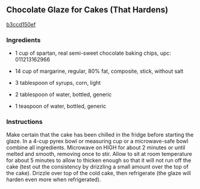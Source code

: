 ## Chocolate Glaze for Cakes (That Hardens)

[b3ccd150ef](http://www.food.com/recipe/chocolate-glaze-for-cakes-that-hardens-315210)

### Ingredients

 - 1 cup of spartan, real semi-sweet chocolate baking chips, upc: 011213162966

 - 14 cup of margarine, regular, 80% fat, composite, stick, without salt

 - 3 tablespoon of syrups, corn, light

 - 2 tablespoon of water, bottled, generic

 - 1 teaspoon of water, bottled, generic

### Instructions

Make certain that the cake has been chilled in the fridge before starting the glaze. In a 4-cup pyrex bowl or measuring cup or a microwave-safe bowl combine all ingredients. Microwave on HIGH for about 2 minutes or until melted and smooth, removing once to stir. Allow to sit at room temperature for about 5 minutes to allow to thicken enough so that it will not run off the cake (test out the consistency by drizzling a small amount over the top of the cake). Drizzle over top of the cold cake, then refrigerate (the glaze will harden even more when refrigerated).
